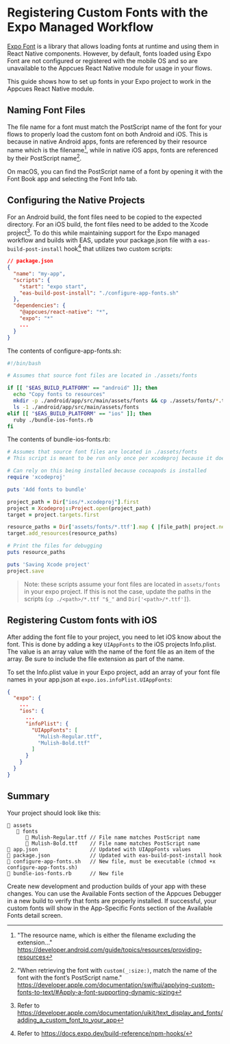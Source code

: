 # Registering Custom Fonts with the Expo Managed Workflow

[Expo Font](https://docs.expo.dev/versions/latest/sdk/font) is a library that allows loading fonts at runtime and using them in React Native components. However, by default, fonts loaded using Expo Font are not configured or registered with the mobile OS and so are unavailable to the Appcues React Native module for usage in your flows.

This guide shows how to set up fonts in your Expo project to work in the Appcues React Native module.

## Naming Font Files

The file name for a font must match the PostScript name of the font for your flows to properly load the custom font on both Android and iOS.
This is because in native Android apps, fonts are referenced by their resource name which is the filename[^1], while in native iOS apps, fonts are referenced by their PostScript name[^2].

On macOS, you can find the PostScript name of a font by opening it with the Font Book app and selecting the Font Info tab.

## Configuring the Native Projects

For an Android build, the font files need to be copied to the expected directory. For an iOS build, the font files need to be added to the Xcode project[^3]. To do this while maintaining support for the Expo managed workflow and builds with EAS, update your package.json file with a `eas-build-post-install` hook[^4] that utilizes two custom scripts:

```json
// package.json
{
  "name": "my-app",
  "scripts": {
    "start": "expo start",
    "eas-build-post-install": "./configure-app-fonts.sh"
  },
  "dependencies": {
    "@appcues/react-native": "*",
    "expo": "*"
    ...
  }
}
```

The contents of configure-app-fonts.sh:

```sh
#!/bin/bash

# Assumes that source font files are located in ./assets/fonts

if [[ "$EAS_BUILD_PLATFORM" == "android" ]]; then
  echo "Copy fonts to resources"
  mkdir -p ./android/app/src/main/assets/fonts && cp ./assets/fonts/*.ttf "$_"
  ls -1 ./android/app/src/main/assets/fonts
elif [[ "$EAS_BUILD_PLATFORM" == "ios" ]]; then
  ruby ./bundle-ios-fonts.rb
fi
```

The contents of bundle-ios-fonts.rb:

```rb
# Assumes that source font files are located in ./assets/fonts
# This script is meant to be run only once per xcodeproj because it doesn't check if a resource is already added

# Can rely on this being installed because cocoapods is installed
require 'xcodeproj'

puts 'Add fonts to bundle'

project_path = Dir["ios/*.xcodeproj"].first
project = Xcodeproj::Project.open(project_path)
target = project.targets.first

resource_paths = Dir['assets/fonts/*.ttf'].map { |file_path| project.new_file("../#{file_path}") }
target.add_resources(resource_paths)

# Print the files for debugging
puts resource_paths

puts 'Saving Xcode project'
project.save
```

> Note: these scripts assume your font files are located in `assets/fonts` in your expo project. If this is not the case, update the paths in the scripts (`cp ./<path>/*.ttf "$_"` and `Dir['<path>/*.ttf']`).

## Registering Custom fonts with iOS

After adding the font file to your project, you need to let iOS know about the font. This is done by adding a key `UIAppFonts` to the iOS projects Info.plist. The value is an array value with the name of the font file as an item of the array. Be sure to include the file extension as part of the name.

To set the Info.plist value in your Expo project, add an array of your font file names in your app.json at `expo.ios.infoPlist.UIAppFonts`:

```json
{
  "expo": {
    ...
    "ios": {
      ...
      "infoPlist": {
        "UIAppFonts": [
          "Mulish-Regular.ttf",
          "Mulish-Bold.ttf"
        ]
      }
    }
  }
}
```

## Summary

Your project should look like this:

```
📁 assets
   📁 fonts
      📄 Mulish-Regular.ttf // File name matches PostScript name
      📄 Mulish-Bold.ttf    // File name matches PostScript name
📄 app.json                 // Updated with UIAppFonts values
📄 package.json             // Updated with eas-build-post-install hook
📄 configure-app-fonts.sh   // New file, must be executable (chmod +x configure-app-fonts.sh)
📄 bundle-ios-fonts.rb      // New file
```

Create new development and production builds of your app with these changes. You can use the Available Fonts section of the Appcues Debugger in a new build to verify that fonts are properly installed. If successful, your custom fonts will show in the App-Specific Fonts section of the Available Fonts detail screen.

[^1]: "The resource name, which is either the filename excluding the extension..." https://developer.android.com/guide/topics/resources/providing-resources
[^2]: "When retrieving the font with `custom(_:size:)`, match the name of the font with the font’s PostScript name." https://developer.apple.com/documentation/swiftui/applying-custom-fonts-to-text/#Apply-a-font-supporting-dynamic-sizing
[^3]: Refer to https://developer.apple.com/documentation/uikit/text_display_and_fonts/adding_a_custom_font_to_your_app
[^4]: Refer to https://docs.expo.dev/build-reference/npm-hooks/
